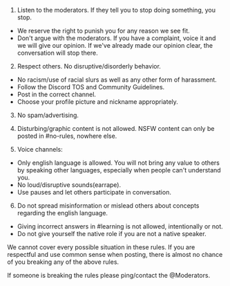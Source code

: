 1. Listen to the moderators. If they tell you to stop doing something, you stop. 
 - We reserve the right to punish you for any reason we see fit.
 - Don't argue with the moderators. If you have a complaint, voice it and we will give our opinion. If we've already made our opinion clear, the conversation will stop there.

2. Respect others. No disruptive/disorderly behavior.
 - No racism/use of racial slurs as well as any other form of harassment.
 - Follow the Discord TOS and Community Guidelines.
 - Post in the correct channel.
 - Choose your profile picture and nickname appropriately.

3. No spam/advertising.

4. Disturbing/graphic content is not allowed. NSFW content can only be posted in #no-rules, nowhere else.

5. Voice channels:
 - Only english language is allowed. You will not bring any value to others by speaking other languages, especially when people can't understand you.
 - No loud/disruptive sounds(earrape).
 - Use pauses and let others participate in conversation.

6. Do not spread misinformation or mislead others about concepts regarding the english language.
 - Giving incorrect answers in #learning is not allowed, intentionally or not. 
 - Do not give yourself the native role if you are not a native speaker.

We cannot cover every possible situation in these rules. If you are respectful and use common sense when posting, there is almost no chance of you breaking any of the above rules.

If someone is breaking the rules please ping/contact the @Moderators.